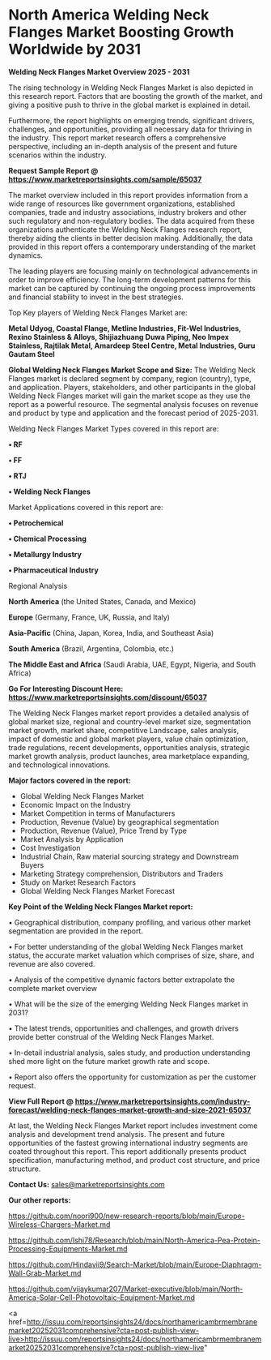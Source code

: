 # North America Welding Neck Flanges Market Boosting Growth Worldwide by 2031

<Strong> Welding Neck Flanges Market Overview 2025 - 2031</strong>

The rising technology in Welding Neck Flanges Market is also depicted in this research report. Factors that are boosting the growth of the market, and giving a positive push to thrive in the global market is explained in detail.

Furthermore, the report highlights on emerging trends, significant drivers, challenges, and opportunities, providing all necessary data for thriving in the industry. This report market research offers a comprehensive perspective, including an in-depth analysis of the present and future scenarios within the industry.

<strong>Request Sample Report @ <a href=https://www.marketreportsinsights.com/sample/65037>https://www.marketreportsinsights.com/sample/65037</a></strong>

The market overview included in this report provides information from a wide range of resources like government organizations, established companies, trade and industry associations, industry brokers and other such regulatory and non-regulatory bodies. The data acquired from these organizations authenticate the Welding Neck Flanges research report, thereby aiding the clients in better decision making. Additionally, the data provided in this report offers a contemporary understanding of the market dynamics.

The leading players are focusing mainly on technological advancements in order to improve efficiency. The long-term development patterns for this market can be captured by continuing the ongoing process improvements and financial stability to invest in the best strategies.

Top Key players of Welding Neck Flanges Market are:

<strong>Metal Udyog, Coastal Flange, Metline Industries, Fit-Wel Industries, Rexino Stainless & Alloys, Shijiazhuang Duwa Piping, Neo Impex Stainless, Rajtilak Metal, Amardeep Steel Centre, Metal Industries, Guru Gautam Steel</strong>

<strong><b>Global Welding Neck Flanges Market Scope and Size:</b></strong>
The Welding Neck Flanges market is declared segment by company, region (country), type, and application. Players, stakeholders, and other participants in the global Welding Neck Flanges market will gain the market scope as they use the report as a powerful resource. The segmental analysis focuses on revenue and product by type and application and the forecast period of 2025-2031.

Welding Neck Flanges Market Types covered in this report are:

<strong>• RF

• FF

• RTJ

• Welding Neck Flanges</strong>

Market Applications covered in this report are:

<strong>• Petrochemical

• Chemical Processing

• Metallurgy Industry

• Pharmaceutical Industry</strong> 

Regional Analysis

<strong>North America</strong> (the United States, Canada, and Mexico)

<strong>Europe</strong> (Germany, France, UK, Russia, and Italy)

<strong>Asia-Pacific</strong> (China, Japan, Korea, India, and Southeast Asia)

<strong>South America</strong> (Brazil, Argentina, Colombia, etc.)

<strong>The Middle East and Africa</strong> (Saudi Arabia, UAE, Egypt, Nigeria, and South Africa)

<strong>Go For Interesting Discount Here: <a href=https://www.marketreportsinsights.com/discount/65037>https://www.marketreportsinsights.com/discount/65037</a></strong>

The Welding Neck Flanges market report provides a detailed analysis of global market size, regional and country-level market size, segmentation market growth, market share, competitive Landscape, sales analysis, impact of domestic and global market players, value chain optimization, trade regulations, recent developments, opportunities analysis, strategic market growth analysis, product launches, area marketplace expanding, and technological innovations.

<strong><b>Major factors covered in the report:</b></strong>
<ul>
  <li>Global Welding Neck Flanges Market </li>
  <li>Economic Impact on the Industry</li>
  <li>Market Competition in terms of Manufacturers</li>
  <li>Production, Revenue (Value) by geographical segmentation</li>
  <li>Production, Revenue (Value), Price Trend by Type</li>
  <li>Market Analysis by Application</li>
  <li>Cost Investigation</li>
  <li>Industrial Chain, Raw material sourcing strategy and Downstream Buyers</li>
  <li>Marketing Strategy comprehension, Distributors and Traders</li>
  <li>Study on Market Research Factors</li>
  <li>Global Welding Neck Flanges Market Forecast</li>
</ul>

<strong><b>Key Point of the Welding Neck Flanges Market report:</b></strong>

• Geographical distribution, company profiling, and various other market segmentation are provided in the report.

• For better understanding of the global Welding Neck Flanges market status, the accurate market valuation which comprises of size, share, and revenue are also covered.

• Analysis of the competitive dynamic factors better extrapolate the complete market overview

• What will be the size of the emerging Welding Neck Flanges market in 2031?

• The latest trends, opportunities and challenges, and growth drivers provide better construal of the Welding Neck Flanges Market.

• In-detail industrial analysis, sales study, and production understanding shed more light on the future market growth rate and scope.

• Report also offers the opportunity for customization as per the customer request.

<strong><b>View Full Report @ <a href=https://www.marketreportsinsights.com/industry-forecast/welding-neck-flanges-market-growth-and-size-2021-65037>https://www.marketreportsinsights.com/industry-forecast/welding-neck-flanges-market-growth-and-size-2021-65037</a></b></strong>


At last, the Welding Neck Flanges Market report includes investment come analysis and development trend analysis. The present and future opportunities of the fastest growing international industry segments are coated throughout this report. This report additionally presents product specification, manufacturing method, and product cost structure, and price structure.

<strong>Contact Us:</strong>
sales@marketreportsinsights.com

<strong>Our other reports:</strong>

<a href=https://github.com/noori900/new-research-reports/blob/main/Europe-Wireless-Chargers-Market.md>https://github.com/noori900/new-research-reports/blob/main/Europe-Wireless-Chargers-Market.md</a>

<a href=https://github.com/Ishi78/Research/blob/main/North-America-Pea-Protein-Processing-Equipments-Market.md>https://github.com/Ishi78/Research/blob/main/North-America-Pea-Protein-Processing-Equipments-Market.md</a>

<a href=https://github.com/Hindavii9/Search-Market/blob/main/Europe-Diaphragm-Wall-Grab-Market.md>https://github.com/Hindavii9/Search-Market/blob/main/Europe-Diaphragm-Wall-Grab-Market.md</a>

<a href=https://github.com/vijaykumar207/Market-executive/blob/main/North-America-Solar-Cell-Photovoltaic-Equipment-Market.md>https://github.com/vijaykumar207/Market-executive/blob/main/North-America-Solar-Cell-Photovoltaic-Equipment-Market.md</a>

<a href=http://issuu.com/reportsinsights24/docs/northamericambrmembranemarket20252031comprehensive?cta=post-publish-view-live>http://issuu.com/reportsinsights24/docs/northamericambrmembranemarket20252031comprehensive?cta=post-publish-view-live</a>"
